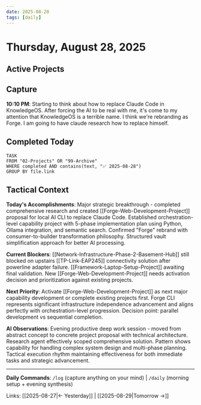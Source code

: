 ```yaml
---
date: 2025-08-28
tags: [daily]
---
```


# Thursday, August 28, 2025

## Active Projects
<!-- Projects with status: active on 2025-08-28 -->

## Capture
<!-- Raw input with timestamps via /log command -->
<!-- Format: **HH:MM AM/PM**: Natural language input -->

**10:10 PM**: Starting to think about how to replace Claude Code in KnowledgeOS. After forcing the AI to be real with me, it's come to my attention that KnowledgeOS is a terrible name. I think we're rebranding as Forge. I am going to have claude research how to replace himself.

## Completed Today
<!-- Tasks completed today from all projects -->
```dataview
TASK
FROM "02-Projects" OR "99-Archive"
WHERE completed AND contains(text, "✅ 2025-08-28")
GROUP BY file.link
```


## Tactical Context
<!-- AI maintains tactical context for session continuity throughout the day -->

**Today's Accomplishments**: Major strategic breakthrough - completed comprehensive research and created [[Forge-Web-Development-Project]] proposal for local AI CLI to replace Claude Code. Established orchestration-level capability project with 5-phase implementation plan using Python, Ollama integration, and semantic search. Confirmed "Forge" rebrand with consumer-to-builder transformation philosophy. Structured vault simplification approach for better AI processing.

**Current Blockers**: [[Network-Infrastructure-Phase-2-Basement-Hub]] still blocked on upstairs [[TP-Link-EAP245]] connectivity solution after powerline adapter failure. [[Framework-Laptop-Setup-Project]] awaiting final validation. New [[Forge-Web-Development-Project]] needs activation decision and prioritization against existing projects.

**Next Priority**: Activate [[Forge-Web-Development-Project]] as next major capability development or complete existing projects first. Forge CLI represents significant infrastructure independence advancement and aligns perfectly with orchestration-level progression. Decision point: parallel development vs sequential completion.

**AI Observations**: Evening productive deep work session - moved from abstract concept to concrete project proposal with technical architecture. Research agent effectively scoped comprehensive solution. Pattern shows capability for handling complex system design and multi-phase planning. Tactical execution rhythm maintaining effectiveness for both immediate tasks and strategic advancement.


---

**Daily Commands**: `/log` (capture anything on your mind) | `/daily` (morning setup + evening synthesis)

Links: [[2025-08-27|← Yesterday]] | [[2025-08-29|Tomorrow →]]
